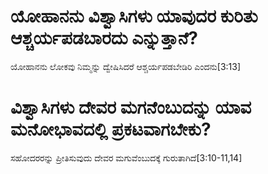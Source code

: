 # ಯೋಹಾನನು ವಿಶ್ವಾಸಿಗಳು ಯಾವುದರ ಕುರಿತು ಆಶ್ಚರ್ಯಪಡಬಾರದು ಎನ್ನುತ್ತಾನೆ?
ಯೋಹಾನನು ಲೋಕವು ನಿಮ್ಮನ್ನು ದ್ವೇಷಿಸಿದರೆ ಆಶ್ಚರ್ಯಪಡಬೇಡಿರಿ ಎಂದನು[3:13]

# ವಿಶ್ವಾಸಿಗಳು ದೇವರ ಮಗನೆಂಬುದನ್ನು ಯಾವ ಮನೋಭಾವದಲ್ಲಿ ಪ್ರಕಟವಾಗಬೇಕು?
ಸಹೋದರರನ್ನು ಪ್ರೀತಿಸುವುದು ದೇವರ ಮಗುವೆಂಬುದಕ್ಕೆ ಗುರುತಾಗಿದೆ[3:10-11,14]

